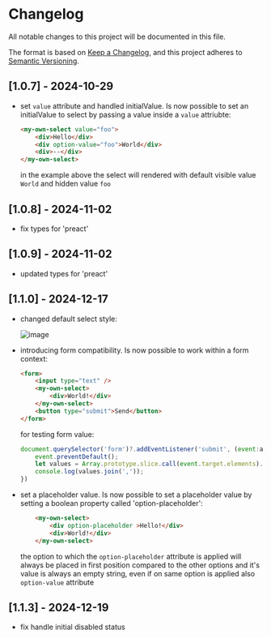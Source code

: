 # Changelog

All notable changes to this project will be documented in this file.

The format is based on [Keep a Changelog](https://keepachangelog.com/en/1.0.0/),
and this project adheres to [Semantic Versioning](https://semver.org/spec/v2.0.0.html).

## [1.0.7] - 2024-10-29

- set `value` attribute and handled initialValue. Is now possible to set an initialValue to select by passing a  value inside a `value` attriubte:
    ```html
    <my-own-select value="foo">
        <div>Hello</div>
        <div option-value="foo">World</div>
        <div>--</div>
    </my-own-select>
    ```
    in the example above the select will rendered with default visible value `World` and hidden value `foo`

## [1.0.8] - 2024-11-02

- fix types for 'preact' 

## [1.0.9] - 2024-11-02

- updated types for 'preact' 

## [1.1.0] - 2024-12-17

- changed default select style:

  ![image](https://raw.githubusercontent.com/FrontendNapulitan/my-own-select/refs/heads/main/public/default-select-style.png)

- introducing form compatibility. Is now possible to work within a form context:
    
    ```html
    <form>
        <input type="text" />
        <my-own-select>
            <div>World!</div>
        </my-own-select>
        <button type="submit">Send</button>
    </form>
    ```
    for testing form value:

    ```javascript
    document.querySelector('form')?.addEventListener('submit', (event:any) => {
        event.preventDefault();
        let values = Array.prototype.slice.call(event.target.elements).filter(e => e.type !== 'submit').map(e => e.value);
        console.log(values.join(','));
    })
    ```

- set a placeholder value. Is now possible to set a placeholder value by setting a boolean property called 'option-placeholder':

    ```html
        <my-own-select>
            <div option-placeholder >Hello!</div>
            <div>World!</div>
        </my-own-select>
    ```
    the option to which the `option-placeholder` attribute is applied will always be placed in first position compared to the other options and it's value is always an empty string, even if on same option is applied also `option-value` attribute

## [1.1.3] - 2024-12-19

- fix handle initial disabled status